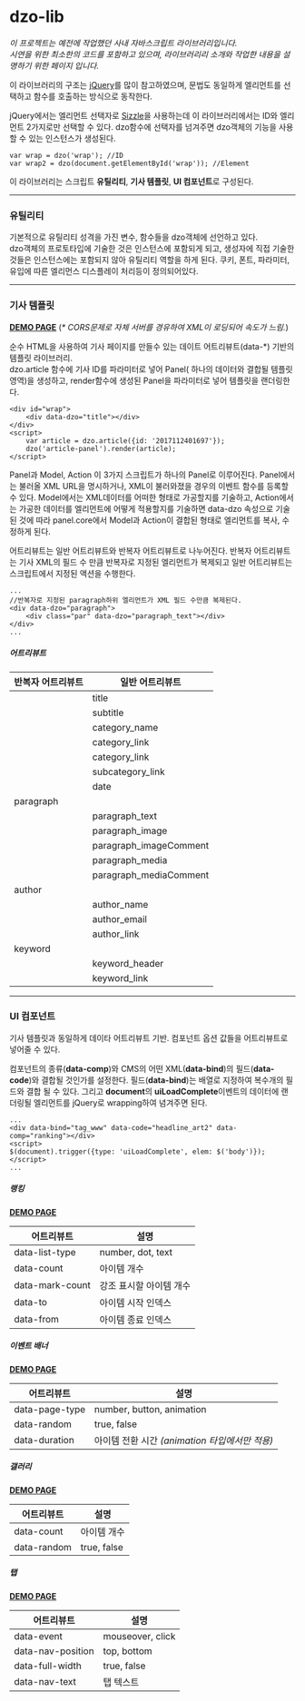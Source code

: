 # dzo-lib
*이 프로젝트는 예전에 작업했던 사내 자바스크립트 라이브러리입니다.  
시연을 위한 최소한의 코드를 포함하고 있으며, 라이브러리리 소개와 작업한 내용을 설명하기 위한 페이지 입니다.*

이 라이브러리의 구조는 [jQuery](http://jquery.com)를 많이 참고하였으며, 문법도 동일하게 엘리먼트를 선택하고 함수를 호출하는 방식으로 동작한다.

jQuery에서는 엘리먼트 선택자로 [Sizzle](https://sizzlejs.com/)을 사용하는데 이 라이브러리에서는 ID와 엘리먼트 2가지로만 선택할 수 있다. dzo함수에 선택자를 넘겨주면 dzo객체의 기능을 사용할 수 있는 인스턴스가 생성된다.

```
var wrap = dzo('wrap'); //ID
var wrap2 = dzo(document.getElementById('wrap')); //Element
```

이 라이브러리는 스크립트 **유틸리티**, **기사 템플릿**, **UI 컴포넌트**로 구성된다.

- - -

### 유틸리티
기본적으로 유틸리티 성격을 가진 변수, 함수들을 dzo객체에 선언하고 있다.  
dzo객체의 프로토타입에 기술한 것은 인스턴스에 포함되게 되고, 생성자에 직접 기술한 것들은 인스턴스에는 포함되지 않아 유틸리티 역할을 하게 된다. 쿠키, 폰트, 파라미터, 유입에 따른 엘리먼스 디스플레이 처리등이 정의되어있다.

- - - -

### 기사 템플릿
**[DEMO PAGE](http://goo.gl/u4yFLB)** (*&ast; CORS문제로 자체 서버를 경유하여 XML이 로딩되어 속도가 느림.*)

순수 HTML을 사용하여 기사 페이지를 만들수 있는 데이트 어트리뷰트(data-*) 기반의 템플릿 라이브러리.  
dzo.article 함수에 기사 ID를 파라미터로 넣어 Panel( 하나의 데이터와 결합될 템플릿 영역)을 생성하고, render함수에 생성된 Panel을 파라미터로 넣어 템플릿을 랜더링한다.

```
<div id="wrap">
    <div data-dzo="title"></div>
</div>
<script>
    var article = dzo.article({id: '2017112401697'});
    dzo('article-panel').render(article);
</script>
```

Panel과 Model, Action 이 3가지 스크립트가 하나의 Panel로 이루어진다. Panel에서는 불러올 XML URL을 명시하거나, XML이 불러와졌을 경우의 이벤트 함수를 등록할 수 있다. Model에서는 XML데이터를 어떠한 형태로 가공할지를 기술하고, Action에서는 가공한 데이터를 엘리먼트에 어떻게 적용할지를 기술하면 data-dzo 속성으로 기술된 것에 따라 panel.core에서 Model과 Action이 결합된 형태로 엘리먼트를 복사, 수정하게 된다.

어트리뷰트는 일반 어트리뷰트와 반복자 어트리뷰트로 나누어진다. 반복자 어트리뷰트는 기사 XML의 필드 수 만큼 반복자로 지정된 엘리먼트가 복제되고 일반 어트리뷰트는 스크립트에서 지정된 액션을 수행한다.

```
...
//반복자로 지정된 paragraph하위 엘리먼트가 XML 필드 수만큼 복제된다.
<div data-dzo="paragraph">
    <div class="par" data-dzo="paragraph_text"></div>
</div>
...
```

##### 어트리뷰트
|반복자 어트리뷰트|일반 어트리뷰트|
|------------|-----------|
||title|
||subtitle|
||category_name|
||category_link|
||category_link|
||subcategory_link|
||date|
|paragraph||
||paragraph_text|
||paragraph_image|
||paragraph_imageComment|
||paragraph_media|
||paragraph_mediaComment|
|author||
||author_name|
||author_email|
||author_link|
|keyword||
||keyword_header|
||keyword_link|

- - -

### UI 컴포넌트
기사 템플릿과 동일하게 데이타 어트리뷰트 기반. 컴포넌트 옵션 값들을 어트리뷰트로 넣어줄 수 있다.  

컴포넌트의 종류(**data-comp**)와 CMS의 어떤 XML(**data-bind**)의 필드(**data-code**)와 결합될 것인가를 설정한다. 
필드(**data-bind**)는 배열로 지정하여 복수개의 필드와 결합 될 수 있다. 
그리고 **document**의 **uiLoadComplete**이벤트의 데이터에 랜더링될 엘리먼트를 jQuery로 wrapping하여 념겨주면 된다.

```
...
<div data-bind="tag_www" data-code="headline_art2" data-comp="ranking"></div>
<script>
$(document).trigger({type: 'uiLoadComplete', elem: $('body')});
</script>
...
```

##### 랭킹
**[DEMO PAGE](https://goo.gl/Mc7B9Y)**

|어트리뷰트|설명|
|-|-|
|data-list-type|number, dot, text|
|data-count|아이템 개수|
|data-mark-count|강조 표시할 아이템 개수|
|data-to|아이템 시작 인덱스|
|data-from|아이템 종료 인덱스|
  
  
##### 이벤트 배너
**[DEMO PAGE](https://goo.gl/HGTz42)**

|어트리뷰트|설명|
|-|-|
|data-page-type|number, button, animation|
|data-random|true, false|
|data-duration|아이템 전환 시간 *(animation 타입에서만 적용)*|

##### 갤러리
**[DEMO PAGE](https://goo.gl/psTcYE)**

|어트리뷰트|설명|
|-|-|
|data-count|아이템 개수|
|data-random|true, false|

##### 탭
**[DEMO PAGE](https://goo.gl/EWkXKx)**

|어트리뷰트|설명|
|-|-|
|data-event|mouseover, click|
|data-nav-position|top, bottom|
|data-full-width|true, false|
|data-nav-text|탭 텍스트|
